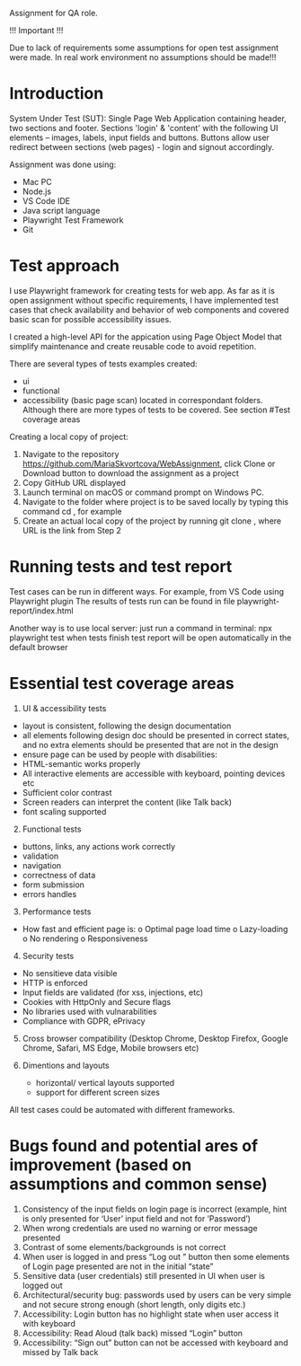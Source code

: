 
Assignment for QA role.

!!! Important !!!

Due to lack of requirements some assumptions for open test assignment were made.
In real work environment no assumptions should be made!!!

# Introduction

System Under Test (SUT): 
Single Page Web Application containing header, two sections and footer.
Sections 'login' & 'content'
with the following UI elements – images, labels, input fields and buttons.
Buttons allow user redirect between sections (web pages) - login and signout accordingly.


Assignment was done using:

- Mac PC
- Node.js
- VS Code IDE
- Java script language
- Playwright Test Framework
- Git

# Test approach

I use Playwright framework for creating tests for web app.
As far as it is open assignment without specific requirements,
I have implemented test cases that check availability and behavior of web components and
covered basic scan for possible accessibility issues.

I created a high-level API for the appication using Page Object Model that simplify 
maintenance and create reusable code to avoid repetition.

There are several types of tests examples created:
 - ui
 - functional
 - accessibility (basic page scan)
 located in correspondant folders. 
 Although there are more types of tests to be covered.
 See section #Test coverage areas


Creating a local copy of project:

1. Navigate to the repository https://github.com/MariaSkvortcova/WebAssignment, click Clone or Download button to download the assignment as a project
2. Copy GitHub URL displayed
3. Launch terminal on macOS or command prompt on Windows PC.
4. Navigate to the folder where project is to be saved locally by typing this command cd , for example
5. Create an actual local copy of the project by running git clone , where URL is the link from Step 2

# Running tests and test report

Test cases can be run in different ways.
For example, from VS Code using Playwright plugin
The results of tests run can be found in file playwright-report/index.html

Another way is to use local server:
just run a command in terminal: npx playwright test
when tests finish test report will be open automatically in the default browser

# Essential test coverage areas 

1.	UI & accessibility tests
-	layout is consistent, following the design documentation
-	all elements following design doc should be presented in correct states, and no extra elements should be presented that are not in the design
-	ensure page can be used by people with disabilities:
- HTML-semantic works properly
- All interactive elements are accessible with keyboard, pointing devices etc
- Sufficient color contrast
- Screen readers can interpret the content (like Talk back)
- font scaling supported

2.	Functional tests
- buttons, links, any actions work correctly
- validation
- navigation
- correctness of data
- form submission
- errors handles

3.	Performance tests
-	How fast and efficient page is:
    o	Optimal page load time 
    o	Lazy-loading
    o	No rendering
    o	Responsiveness

4.	Security tests
-	No sensitieve data visible
-	HTTP is enforced
-	Input fields are validated (for xss, injections, etc)
-	Cookies with HttpOnly and Secure flags
-	No libraries used with vulnarabilities
-	Compliance with GDPR, ePrivacy

5.	Cross browser compatibility (Desktop Chrome, Desktop Firefox, Google Chrome, Safari, MS Edge,     Mobile browsers etc)

6.  Dimentions and layouts 
    - horizontal/ vertical layouts supported
    - support for different screen sizes

All test cases could be automated with different frameworks.

# Bugs found and potential ares of improvement (based on assumptions and common sense)

1.	Consistency of the input fields on login page is incorrect (example, hint is only presented for ‘User’ input field and not for ‘Password’)
2.	When wrong credentials are used no warning or error message presented 
3.	Contrast of some elements/backgrounds is not correct
4.	When user is logged in and press “Log out ” button then some elements of Login page presented are not in the initial “state”
5.	Sensitive data (user credentials) still presented in UI when user is logged out
6.	Architectural/security bug: passwords used by users can be very simple and not secure strong enough (short length, only digits etc.)
7.	Accessibility: Login button has no highlight state when user access it with keyboard
8.	Accessibility: Read Aloud (talk back) missed “Login” button
9.	Accessibility: “Sign out” button can not be accessed with keyboard and missed by Talk back

